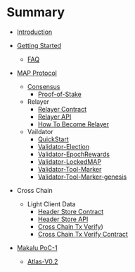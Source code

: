# Summary

* [Introduction](README.md)

* [Getting Started]()
    * [FAQ](getting-started/faq.md)

* [MAP Protocol](map-protocol/setValidator.md)
    * [Consensus](map-protocol/consensus/Consensue.md)
        * [Proof-of-Stake](map-protocol/consensus/Proof-of-Stake.md)
    * Relayer
        * [Relayer Contract](map-protocol/relayer/Relayer-Contract.md)
        * [Relayer API](map-protocol/relayer/Relayer-API.md)
        * [How To Become Relayer](map-protocol/relayer/QuickStart.md)
    * Vaildator
        * [QuickStart](map-protocol/validator/QuickStart.md)
        * [Validator-Election](map-protocol/validator/Validator-Election.md)
        * [Validator-EpochRewards](map-protocol/validator/Validator-EpochRewards.md)
        * [Validator-LockedMAP](map-protocol/validator/Validator-LockedMAP.md)
        * [Validator-Tool-Marker](map-protocol/validator/Validator-Tool-Marker.md)
        * [Validator-Tool-Marker-genesis](map-protocol/validator/Validator-Tool-Marker-genesis.md)

* Cross Chain
    * Light Client Data
        * [Header Store Contract](cross-chain/light-client-data/Header-Store-Contract.md)
        * [Header Store API](cross-chain/light-client-data/Header-Store-API.md)
        * [Cross Chain Tx Verify](cross-chain/tx-verify/Tx-Verify.md))
        * [Cross Chain Tx Verify Contract](cross-chain/tx-verify/Tx-Verify-Contract.md)

* [Makalu PoC-1](Makalu-PoC-1/README.md)
    * [Atlas-V0.2](Makalu-PoC-1/Atlas-V0.2.md)
